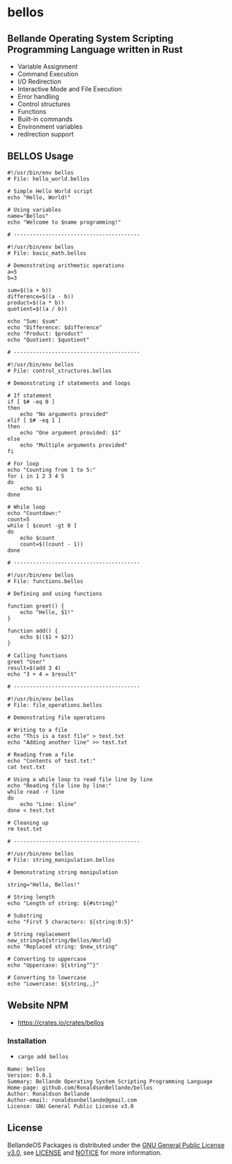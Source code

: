 # bellos

## Bellande Operating System Scripting Programming Language written in Rust
- Variable Assignment
- Command Execution
- I/O Redirection
- Interactive Mode and File Execution
- Error handling
- Control structures
- Functions
- Built-in commands
- Environment variables
- redirection support

## BELLOS Usage
```
#!/usr/bin/env bellos
# File: hello_world.bellos

# Simple Hello World script
echo "Hello, World!"

# Using variables
name="Bellos"
echo "Welcome to $name programming!"

# ----------------------------------------

#!/usr/bin/env bellos
# File: basic_math.bellos

# Demonstrating arithmetic operations
a=5
b=3

sum=$((a + b))
difference=$((a - b))
product=$((a * b))
quotient=$((a / b))

echo "Sum: $sum"
echo "Difference: $difference"
echo "Product: $product"
echo "Quotient: $quotient"

# ----------------------------------------

#!/usr/bin/env bellos
# File: control_structures.bellos

# Demonstrating if statements and loops

# If statement
if [ $# -eq 0 ]
then
    echo "No arguments provided"
elif [ $# -eq 1 ]
then
    echo "One argument provided: $1"
else
    echo "Multiple arguments provided"
fi

# For loop
echo "Counting from 1 to 5:"
for i in 1 2 3 4 5
do
    echo $i
done

# While loop
echo "Countdown:"
count=5
while [ $count -gt 0 ]
do
    echo $count
    count=$((count - 1))
done

# ----------------------------------------

#!/usr/bin/env bellos
# File: functions.bellos

# Defining and using functions

function greet() {
    echo "Hello, $1!"
}

function add() {
    echo $(($1 + $2))
}

# Calling functions
greet "User"
result=$(add 3 4)
echo "3 + 4 = $result"

# ----------------------------------------

#!/usr/bin/env bellos
# File: file_operations.bellos

# Demonstrating file operations

# Writing to a file
echo "This is a test file" > test.txt
echo "Adding another line" >> test.txt

# Reading from a file
echo "Contents of test.txt:"
cat test.txt

# Using a while loop to read file line by line
echo "Reading file line by line:"
while read -r line
do
    echo "Line: $line"
done < test.txt

# Cleaning up
rm test.txt

# ----------------------------------------

#!/usr/bin/env bellos
# File: string_manipulation.bellos

# Demonstrating string manipulation

string="Hello, Bellos!"

# String length
echo "Length of string: ${#string}"

# Substring
echo "First 5 characters: ${string:0:5}"

# String replacement
new_string=${string/Bellos/World}
echo "Replaced string: $new_string"

# Converting to uppercase
echo "Uppercase: ${string^^}"

# Converting to lowercase
echo "Lowercase: ${string,,}"
```

## Website NPM
- https://crates.io/crates/bellos

### Installation
- `cargo add bellos`

```
Name: bellos
Version: 0.0.1
Summary: Bellande Operating System Scripting Programming Language
Home-page: github.com/RonaldsonBellande/bellos
Author: Ronaldson Bellande
Author-email: ronaldsonbellande@gmail.com
License: GNU General Public License v3.0
```

## License

BellandeOS Packages is distributed under the [GNU General Public License v3.0](https://www.gnu.org/licenses/gpl-3.0.en.html), see [LICENSE](https://github.com/Algorithm-Model-Research/bellande_operating_system_application_packages/blob/main/LICENSE) and [NOTICE](https://github.com/Algorithm-Model-Research/bellande_operating_system_application_packages/blob/main/LICENSE) for more information.
